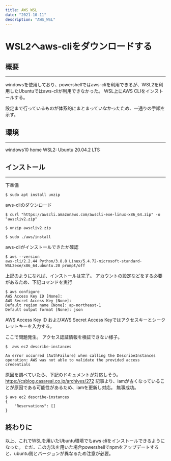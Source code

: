 ```yaml
---
title: AWS_WSL
date: "2021-10-11"
description: "AWS_WSL"
---
```


# WSL2へaws-cliをダウンロードする

##  概要
---------------
windowsを使用しており、powershellではaws-cliを利用できるが、WSL2を利用したUbuntuではaws-cliが利用できなかった。
WSL上にAWS CLIをインストールする。

設定まで行っているものが体系的にまとまっていなかったため、一通りの手順を示す。

##  環境
--------------
windows10 home
WSL2: Ubuntu 20.04.2 LTS

## インストール
---------------
下準備
```
$ sudo apt install unzip
```
aws-cliのダウンロード
```
$ curl "https://awscli.amazonaws.com/awscli-exe-linux-x86_64.zip" -o "awscliv2.zip"

$ unzip awscliv2.zip

$ sudo ./aws/install
```
aws-cliがインストールできたか確認
```
$ aws --version
aws-cli/2.2.44 Python/3.8.8 Linux/5.4.72-microsoft-standard-WSL2exe/x86_64.ubuntu.20 prompt/off
```
上記のようになれば、インストールは完了。
アカウントの設定などをする必要があるため、下記コマンドを実行

```
$ aws configure
AWS Access Key ID [None]: 
AWS Secret Access Key [None]: 
Default region name [None]: ap-northeast-1
Default output format [None]: json
```
AWS Access Key ID およびAWS Secret Access Keyではアクセスキーとシークレットキーを入力する。

ここで問題発生。
アクセス認証情報を検証できない様子。

```
$  aws ec2 describe-instances

An error occurred (AuthFailure) when calling the DescribeInstances operation: AWS was not able to validate the provided access credentials
```
原因を調べていたら、下記のドキュメントが対応しそう。
https://csblog.casareal.co.jp/archives/272
記事より、iamが古くなっていることが原因である可能性があるため、iamを更新し対応。
無事成功。
```
$ aws ec2 describe-instances
{
    "Reservations": []
}
```

## 終わりに
以上、これでWSLを用いたUbuntu環境でもaws cliをインストールできるようになった。
ただ、この方法を用いた場合powershellでnpmをアップデートすると、ubuntu側とバージョンが異なるため注意が必要。



